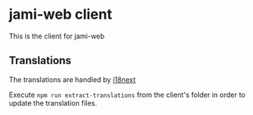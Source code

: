 # jami-web client
This is the client for jami-web

## Translations
The translations are handled by [i18next](https://www.i18next.com/)

Execute `npm run extract-translations` from the client's folder in order to update the translation files.
